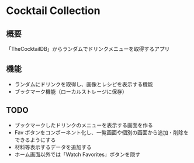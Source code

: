 # Cocktail Collection

## 概要

「TheCocktailDB」からランダムでドリンクメニューを取得するアプリ

## 機能

- ランダムにドリンクを取得し、画像とレシピを表示する機能
- ブックマーク機能（ローカルストレージに保存）

## TODO

- ブックマークしたドリンクのメニューを表示する画面を作る
- Fav ボタンをコンポーネント化し、一覧画面や個別の画面から追加・削除をできるようにする
- 材料等表示するデータを追加する
- ホーム画面以外では「Watch Favorites」ボタンを隠す
